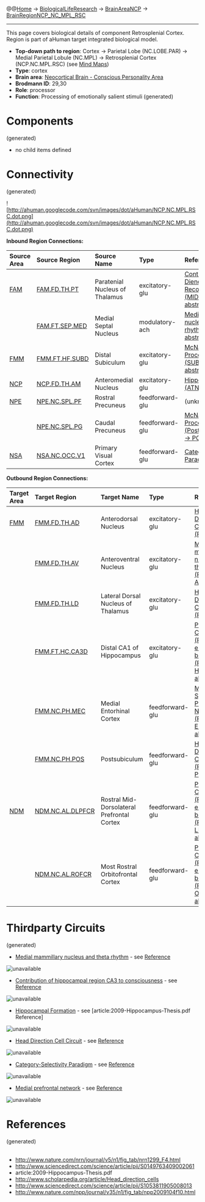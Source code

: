 @@[Home](Home.md) -> [BiologicalLifeResearch](BiologicalLifeResearch.md) -> [BrainAreaNCP](BrainAreaNCP.md) -> [BrainRegionNCP\_NC\_MPL\_RSC](BrainRegionNCP_NC_MPL_RSC.md)

---


This page covers biological details of component Retrosplenial Cortex.
Region is part of aHuman target integrated biological model.

  * **Top-down path to region**: Cortex -> Parietal Lobe (NC.LOBE.PAR) -> Medial Parietal Lobule (NC.MPL) -> Retrosplenial Cortex (NCP.NC.MPL.RSC) (see [Mind Maps](OverallMindMaps.md))
  * **Type**: cortex
  * **Brain area**: [Neocortical Brain - Conscious Personality Area](BrainAreaNCP.md)
  * **Brodmann ID**: 29,30
  * **Role**: processor
  * **Function**: Processing of emotionally salient stimuli
(generated)
# Components #
(generated)


  * no child items defined

# Connectivity #
(generated)


![http://ahuman.googlecode.com/svn/images/dot/aHuman/NCP.NC.MPL.RSC.dot.png](http://ahuman.googlecode.com/svn/images/dot/aHuman/NCP.NC.MPL.RSC.dot.png)

**Inbound Region Connections:**

| **Source Area** | **Source Region** | **Source Name** | **Type** | **Reference** |
|:----------------|:------------------|:----------------|:---------|:--------------|
| [FAM](BrainAreaFAM.md) | [FAM.FD.TH.PT](BrainRegionFAM_FD_TH_PT.md) | Paratenial Nucleus of Thalamus | excitatory-glu | [Contributions of Diencephalon to Recognition Memory (MID -> PostCingulate, abstract)](http://learnmem.cshlp.org/content/18/6/384/F1.expansion.html) |
|                 | [FAM.FT.SEP.MED](BrainRegionFAM_FT_SEP_MED.md) | Medial Septal Nucleus | modulatory-ach | [Medial mammillary nucleus and theta rhythm (SEP -> RSP, abstract)](http://www.nature.com/nrn/journal/v5/n1/fig_tab/nrn1299_F4.html) |
| [FMM](BrainAreaFMM.md) | [FMM.FT.HF.SUBD](BrainRegionFMM_FT_HF_SUBD.md) | Distal Subiculum | excitatory-glu | [McNaughton Spatial Processing Network (SUB -> PCGRSP, abstract)](http://www.nature.com/nrn/journal/v3/n2/fig_tab/nrn726_F3.html) |
| [NCP](BrainAreaNCP.md) | [NCP.FD.TH.AM](BrainRegionNCP_FD_TH_AM.md) | Anteromedial Nucleus | excitatory-glu | [Hippocampal Formation (ATN -> Rsp, abstract)](http://ahuman.googlecode.com/svn/research/articles/2009-Hippocampus-Thesis.pdf) |
| [NPE](BrainAreaNPE.md) | [NPE.NC.SPL.PF](BrainRegionNPE_NC_SPL_PF.md) | Rostral Precuneus | feedforward-glu | (unknown reference) |
|                 | [NPE.NC.SPL.PG](BrainRegionNPE_NC_SPL_PG.md) | Caudal Precuneus | feedforward-glu | [McNaughton Spatial Processing Network (PosteriorParietalCortex -> PCGRSP, abstract)](http://www.nature.com/nrn/journal/v3/n2/fig_tab/nrn726_F3.html) |
| [NSA](BrainAreaNSA.md) | [NSA.NC.OCC.V1](BrainRegionNSA_NC_OCC_V1.md) | Primary Visual Cortex | feedforward-glu | [Category-Selectivity Paradigm (V1 -> RS)](http://www.sciencedirect.com/science/article/pii/S1053811905008013) |

**Outbound Region Connections:**

| **Target Area** | **Target Region** | **Target Name** | **Type** | **Reference** |
|:----------------|:------------------|:----------------|:---------|:--------------|
| [FMM](BrainAreaFMM.md) | [FMM.FD.TH.AD](BrainRegionFMM_FD_TH_AD.md) | Anterodorsal Nucleus | excitatory-glu | [Head Direction Cell Circuit (RSP -> AD)](http://www.scholarpedia.org/article/Head_direction_cells) |
|                 | [FMM.FD.TH.AV](BrainRegionFMM_FD_TH_AV.md) | Anteroventral Nucleus | excitatory-glu | [Medial mammillary nucleus and theta rhythm (RSP -> AVTH)](http://www.nature.com/nrn/journal/v5/n1/fig_tab/nrn1299_F4.html) |
|                 | [FMM.FD.TH.LD](BrainRegionFMM_FD_TH_LD.md) | Lateral Dorsal Nucleus of Thalamus | excitatory-glu | [Head Direction Cell Circuit (RSP -> LD)](http://www.scholarpedia.org/article/Head_direction_cells) |
|                 | [FMM.FT.HC.CA3D](BrainRegionFMM_FT_HC_CA3D.md) | Distal CA1 of Hippocampus | excitatory-glu | [Prefrontal Cortex (PFC) in emotional behavior (PCA -> HCA, abstract)](https://www.google.ru/search?hl=rutbo=ptbm=bksq=isbn:0080887988) |
|                 | [FMM.NC.PH.MEC](BrainRegionFMM_NC_PH_MEC.md) | Medial Entorhinal Cortex | feedforward-glu | [McNaughton Spatial Processing Network (PCGRSP -> EnthCortex, abstract)](http://www.nature.com/nrn/journal/v3/n2/fig_tab/nrn726_F3.html) |
|                 | [FMM.NC.PH.POS](BrainRegionFMM_NC_PH_POS.md) | Postsubiculum   | feedforward-glu | [Head Direction Cell Circuit (RSP -> PSUB)](http://www.scholarpedia.org/article/Head_direction_cells) |
| [NDM](BrainAreaNDM.md) | [NDM.NC.AL.DLPFCR](BrainRegionNDM_NC_AL_DLPFCR.md) | Rostral Mid-Dorsolateral Prefrontal Cortex | feedforward-glu | [Prefrontal Cortex (PFC) in emotional behavior (PCA -> LPFC, abstract)](https://www.google.ru/search?hl=rutbo=ptbm=bksq=isbn:0080887988) |
|                 | [NDM.NC.AL.ROFCR](BrainRegionNDM_NC_AL_ROFCR.md) | Most Rostral Orbitofrontal Cortex | feedforward-glu | [Prefrontal Cortex (PFC) in emotional behavior (PCA -> OPFC, abstract)](https://www.google.ru/search?hl=rutbo=ptbm=bksq=isbn:0080887988) |

# Thirdparty Circuits #
(generated)

  * [Medial mammillary nucleus and theta rhythm](http://www.nature.com/nrn/journal/v5/n1/images/nrn1299-f4.jpg) - see [Reference](http://www.nature.com/nrn/journal/v5/n1/fig_tab/nrn1299_F4.html)

<img src='http://www.nature.com/nrn/journal/v5/n1/images/nrn1299-f4.jpg' alt='unavailable'>

<ul><li><a href='http://ars.els-cdn.com/content/image/1-s2.0-S0149763409002061-gr1.jpg'>Contribution of hippocampal region CA3 to consciousness</a> - see <a href='http://www.sciencedirect.com/science/article/pii/S0149763409002061'>Reference</a></li></ul>

<img src='http://ars.els-cdn.com/content/image/1-s2.0-S0149763409002061-gr1.jpg' alt='unavailable'>

<ul><li><a href='http://ahuman.googlecode.com/svn/images/wiki/research/brain/HF.jpg'>Hippocampal Formation</a> - see [article:2009-Hippocampus-Thesis.pdf Reference]</li></ul>

<img src='http://ahuman.googlecode.com/svn/images/wiki/research/brain/HF.jpg' alt='unavailable'>

<ul><li><a href='http://www.scholarpedia.org/w/images/6/63/Taube_Figure_5a.png'>Head Direction Cell Circuit</a> - see <a href='http://www.scholarpedia.org/article/Head_direction_cells'>Reference</a></li></ul>

<img src='http://www.scholarpedia.org/w/images/6/63/Taube_Figure_5a.png' alt='unavailable'>

<ul><li><a href='http://ars.els-cdn.com/content/image/1-s2.0-S1053811905008013-gr5.jpg'>Category-Selectivity Paradigm</a> - see <a href='http://www.sciencedirect.com/science/article/pii/S1053811905008013'>Reference</a></li></ul>

<img src='http://ars.els-cdn.com/content/image/1-s2.0-S1053811905008013-gr5.jpg' alt='unavailable'>

<ul><li><a href='http://www.nature.com/npp/journal/v35/n1/images/npp2009104f10.jpg'>Medial prefrontal network</a> - see <a href='http://www.nature.com/npp/journal/v35/n1/fig_tab/npp2009104f10.html'>Reference</a></li></ul>

<img src='http://www.nature.com/npp/journal/v35/n1/images/npp2009104f10.jpg' alt='unavailable'>


<h1>References</h1>
(generated)<br>
<br>
<ul><li><a href='http://www.nature.com/nrn/journal/v5/n1/fig_tab/nrn1299_F4.html'>http://www.nature.com/nrn/journal/v5/n1/fig_tab/nrn1299_F4.html</a>
</li><li><a href='http://www.sciencedirect.com/science/article/pii/S0149763409002061'>http://www.sciencedirect.com/science/article/pii/S0149763409002061</a>
</li><li>article:2009-Hippocampus-Thesis.pdf<br>
</li><li><a href='http://www.scholarpedia.org/article/Head_direction_cells'>http://www.scholarpedia.org/article/Head_direction_cells</a>
</li><li><a href='http://www.sciencedirect.com/science/article/pii/S1053811905008013'>http://www.sciencedirect.com/science/article/pii/S1053811905008013</a>
</li><li><a href='http://www.nature.com/npp/journal/v35/n1/fig_tab/npp2009104f10.html'>http://www.nature.com/npp/journal/v35/n1/fig_tab/npp2009104f10.html</a></li></ul>
